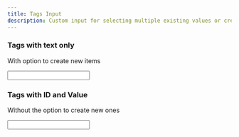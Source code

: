 ```yaml
---
title: Tags Input
description: Custom input for selecting multiple existing values or creating new ones
---
```


### Tags with text only

With option to create new items

<div id="tags-with-text" class="tags-wrapper" data-controller="tags"
  data-tags-items-value='["One","Two","Three","Four","Five","Six"]' data-tags-input-name-value="field">
  <div class="input" data-tags-target="fakeInput">
    <div data-tags-target="container"></div>
    <input type="text" data-tags-target="input">
  </div>
  <ul class="results is-hidden" data-tags-target="results"></ul>
</div>

### Tags with ID and Value

Without the option to create new ones

<div id="tags-with-id-value" class="tags-wrapper" data-controller="tags"
  data-tags-items-value='[["One", 1],["Two", 2],["Three",3],["Four",4],["Five",5],["Six",6]]'
  data-tags-selected-items-value='[1]' data-tags-input-name-value="field" data-tags-add-items-value="false">
  <div class="input" data-tags-target="fakeInput">
    <div data-tags-target="container"></div>
    <input type="text" data-tags-target="input">
  </div>
  <ul class="results is-hidden" data-tags-target="results"></ul>
</div>
